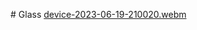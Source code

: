 #   G l a s s 
 
 [device-2023-06-19-210020.webm](https://github.com/zdezak/Glass/assets/17410052/ba29da20-14a5-47be-a5d9-fae846e31c46)
